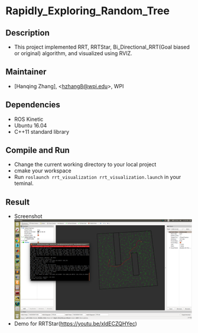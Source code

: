 # Rapidly_Exploring_Random_Tree

## Description
- This project implemented RRT, RRTStar, Bi_Directional_RRT(Goal biased or original) algorithm, and visualized using RVIZ.

## Maintainer   
- [Hanqing Zhang], <<hzhang8@wpi.edu>>, WPI    

## Dependencies

- ROS Kinetic   
- Ubuntu 16.04   
- C++11 standard library   

## Compile and Run
- Change the current working directory to your local project
- cmake your workspace
- Run ```roslaunch rrt_visualization rrt_visualization.launch``` in your teminal.  

## Result
- Screenshot   
![Result](https://github.com/Zhanghq8/Rapidly_Exploring_Random_Tree/blob/master/Result/rrt_visualization.png)
- Demo for RRTStar(https://youtu.be/xldECZQHYec)

